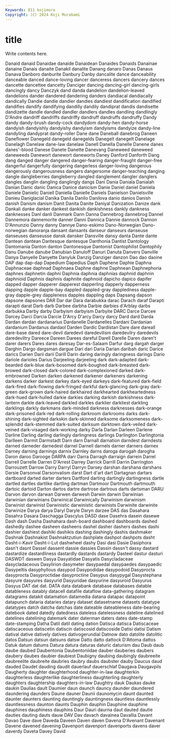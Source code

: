 ```yaml
---
Keywords: 811 kojimura
Copyright: (C) 2024 Koji Murakami
---
```


# title

Write contents here.



 Danaid danaid
Danaidae danaide Danaidean Danaides Danaids Danainae danaine Danais danaite Danakil
danalite Danang danaro Danas Danaus Danava Danboro danburite Danbury Danby
dancalite dance danceability danceable danced dance-loving dancer danceress dancers dancery
dances dancette dancettee dancetty Danciger dancing dancing-girl dancing-girls dancingly dancy
Danczyk dand danda dandelion dandelion-leaved dandelions dander dandered dandering danders
dandiacal dandiacally dandically Dandie dandie dandier dandies dandiest dandification dandified
dandifies dandify dandifying dandilly dandily dandiprat dandis dandisette dandizette dandle
dandled dandler dandlers dandles dandling dandlingly D'Andre dandriff dandriffs dandriffy
dandruff dandruffs dandruffy Dandy dandy dandy-brush dandy-cock dandydom dandy-hen dandy-horse
dandyish dandyishly dandyishy dandyism dandyisms dandyize dandy-line dandyling dandyprat dandy-roller
Dane dane Daneball danebrog Daneen Daneflower Danegeld danegeld danegelds Danegelt
danegelt Danelage Danelagh Danelaw dane-law danelaw Danell Danella Danelle Danene
danes danes'-blood Danese Danete Danette Danevang Daneweed daneweed daneweeds Danewort
danewort daneworts Daney Danford Danforth Dang dang danged danger dangered
danger-fearing danger-fraught danger-free dangerful dangerfully dangering dangerless danger-loving dangerous dangerously
dangerousness dangers dangersome danger-teaching danging dangle dangleberries dangleberry dangled danglement
dangler danglers dangles danglin dangling danglingly dangs Dani Dania Daniala
Danialah Danian Danic danic Danica Danice danicism Danie Daniel daniel
Daniela Daniele Danielic Daniell Daniella Danielle Daniels Danielson Danielsville Danieu
Daniglacial Danika Danila Danilo Danilova danio danios Danish danish Danism
danism Danit Danita Danite Daniyal Danization Danize dank Dankali danke
danker dankest dankish dankishness dankly dankness danknesses Danl danli Danmark
Dann Danna Dannebrog dannebrog Dannel Dannemora dannemorite danner Danni Dannica
Dannie dannock Dannon D'Annunzio Danny danny Dannye Dano-eskimo Dano-Norwegian Dano-norwegian
danoranja dansant dansants danseur danseurs danseuse danseuses danseusse dansk dansker
Dansville dansy danta Dante dante Dantean dantean Dantesque dantesque Danthonia
Dantist Dantology Dantomania Danton danton Dantonesque Dantonist Dantophilist Dantophily Danu
Danube danube Danubian Danuloff Danuri Danuta Danvers Danville Danya Danyelle
Danyette Danyluk Danzig Danziger danzon Dao dao daoine DAP dap
dap-dap Dapedium Dapedius Daph Daphene Daphie Daphna Daphnaceae daphnad Daphnaea
Daphne daphne Daphnean Daphnephoria daphnes daphnetin daphni Daphnia daphnia daphnias
daphnid daphnin daphnioid Daphnis daphnis daphnite daphnoid dapicho dapico dapifer
dapped dapper dapperer dapperest dapperling dapperly dapperness dapping dapple dapple-bay
dappled dappled-gray dappledness dapple-gray dapple-grey dappleness dapples dappling daps Dapsang
dapson dapsone dapsones DAR Dar dar Dara darabukka darac Darach
daraf Darapti darapti darat Darb darb Darbee darbha Darbie darbies
d'Arblay darbs darbukka Darby darby Darbyism darbyism Darbyite DARC Darce
Darcee Darcey Darci Darcia Darcie D'Arcy D'arcy Darcy darcy Dard
dard Darda Dardan dardan dardanarius Dardanelle Dardanelles Dardani Dardanian dardanium
Dardanus dardaol Darden Dardic Dardistan Dare dare dareall dare-base dared
dare-devil daredevil daredevilism daredevilry daredevils daredeviltry Dareece Dareen Darees dareful
Darell Darelle Daren daren't darer darers Dares dares daresay Dar-es-Salaam
Darfur darg dargah darger Darghin Dargo dargsman dargue Dari dari
Daria Darian daribah daric Darice darics Darien Darii darii Darill
Darin daring daringly daringness darings Dario dariole darioles Darius Darjeeling
darjeeling dark dark-adapted dark-bearded dark-blue dark-bosomed dark-boughed dark-breasted dark-browed dark-closed
dark-colored dark-complexioned darked dark-embrowned Darken darken darkened darkener darkeners darkening
darkens darker darkest darkey dark-eyed darkeys dark-featured dark-field dark-fired dark-flowing
dark-fringed darkful dark-glancing dark-gray dark-green dark-grown dark-haired darkhaired darkhearted darkheartedness
dark-hued dark-hulled darkie darkies darking darkish darkishness dark-lantern darkle dark-leaved
darkled darkles darklier darkliest darkling darklings darkly darkmans dark-minded darkness
darknesses dark-orange dark-prisoned dark-red dark-rolling darkroom darkrooms darks dark-shining dark-sighted
darkskin dark-skinned darksome darksomeness dark-splendid dark-stemmed dark-suited darksum darktown dark-veiled
dark-veined dark-visaged dark-working darky Darla Darlan Darleen Darlene Darline Darling
darling darlingly darlingness darlings Darlington Darlingtonia Darlleen Darmit Darmstadt Darn
darn Darnall darnation darndest darndests darned darneder darnedest darnel Darnell
darnels darner darners darnex Darney darning darnings darnix Darnley darns
daroga darogah darogha Daron daroo Darooge DARPA darr Darra Darragh
darraign darrein Darrel Darrell Darrelle Darren D'Arrest Darrey Darrick Darrill
Darrin Darrington Darrouzett Darrow Darry Darryl Darryn Darsey darshan darshana
darshans Darsie Darsonval Darsonvalism darst Dart d'art dart Dartagnan dartars
dartboard darted darter darters Dartford darting dartingly dartingness dartle dartled
dartles dartlike dartling dartman Dartmoor Dartmouth dartmouth dartoic dartoid Darton
dartos dartre dartrose dartrous darts dartsman DARU Darvon darvon darwan
Darwen darwesh Darwin darwin Darwinian darwinian darwinians Darwinical Darwinically Darwinism
darwinism Darwinist darwinist Darwinistic darwinistic darwinists Darwinite darwinite Darwinize Darya
darya Daryl Daryle Daryn darzee DAS das Dasahara Dasahra Dasara
Daschagga Dascylus DASD dase Dasehra dasein dasewe Dash dash Dasha
Dashahara dash-board dashboard dashboards dashed dashedly dashee dasheen dasheens dashel
dasher dashers dashes dashi dashier dashiest dashiki dashikis dashing dashingly
dashis dashmaker Dashnak Dashnakist Dashnaktzutiun dashplate dashpot dashpots dasht Dasht-i-Kavir
Dasht-i-Lut dashwheel dashy Dasi dasi Dasie Dasiphora dasn't dasnt Dassel
dassent dassie dassies Dassin dassn't dassy dastard dastardize dastardliness dastardly
dastards dastardy Dasteel dastur dasturi DASWDT daswen Dasya Dasyatidae Dasyatis
Dasycladaceae dasycladaceous Dasylirion dasymeter dasypaedal dasypaedes dasypaedic Dasypeltis dasyphyllous dasypod
Dasypodidae dasypodoid Dasyprocta dasyprocta Dasyproctidae dasyproctine Dasypus dasypygal Dasystephana dasyure
dasyures dasyurid Dasyuridae dasyurine dasyuroid Dasyurus Dasyus DAT dat dat.
DATA data databank database databases datable datableness datably datacell datafile
dataflow data-gathering datagram datagrams datakit datamation datamedia datana datapac datapoint
datapunch dataria dataries datary dataset datasetname datasets datatype datatypes datch
datcha datchas date dateable dateableness date-bearing datebook dated datedly datedness
dateless datelessness dateline datelined datelines datelining datemark dater daterman daters
dates date-stamp date-stamping Datha Datil datil dating dation Datisca datisca
Datiscaceae datiscaceous datiscetin datiscin datiscosid datiscoside Datisi datisi Datism datival
dative datively datives dativogerundial Datnow dato datolite datolitic datos Datsun
datsun datsuns datsw Datto datto dattock D'Attoma dattos Datuk datum
datums Datura datura daturas daturic daturism dau Daub daub daube
daubed Daubentonia Daubentoniidae dauber dauberies daubers daubery daubes daubier daubiest
Daubigny daubing daubingly daubreeite daubreelite daubreite daubries daubry daubs daubster
dauby Daucus daud dauded Daudet dauding daudit dauerlauf dauerschlaf Daugava
Daugavpils Daugherty daughter daughterhood daughter-in-law daughterkin daughterless daughterlike daughterliness daughterling
daughterly daughters daughtership daughters-in-law Daughtry dauk Daukas dauke daukin Daulias
dault Daumier daun daunch dauncy daunder daundered daundering daunders Daune
dauner Daunii daunomycin daunt daunted daunter daunters daunting dauntingly dauntingness
dauntless dauntlessly dauntlessness daunton daunts Dauphin dauphin Dauphine dauphine dauphines
dauphiness dauphins Daur Dauri daurna daut dauted dautie dauties dauting
dauts dauw DAV Dav davach davainea Davallia Davant Davao Dave
dave Daveda Daveen Daven daven Davena D'Avenant Davenant Davene davened
davening Davenport davenport davenports davens daver daverdy Daveta Davey David
